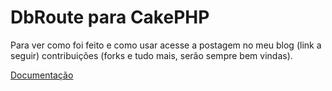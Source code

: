 DbRoute para CakePHP
====================

Para ver como foi feito e como usar acesse a postagem no meu blog (link a seguir) contribuições (forks e tudo mais, serão sempre bem vindas).

[Documentação](http://blog.erikfigueiredo.com.br/route-do-cakephp-com-banco-de-dados/)